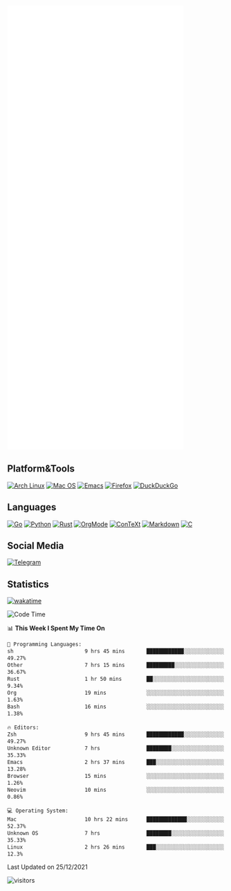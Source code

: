 ![Metrics](https://github.com/SteamedFish/SteamedFish/blob/master/github-metrics.svg)

## Platform&Tools

[![Arch Linux](https://img.shields.io/badge/ArchLinux-1793D1?logo=arch-linux&logoColor=fff&style=flat-square)](https://archlinux.org/)
[![Mac OS](https://img.shields.io/badge/MacOS-000000?style=flat-square&logo=macos&logoColor=F0F0F0)](https://www.apple.com/macos/)
[![Emacs](https://img.shields.io/badge/Emacs-%237F5AB6.svg?&style=flat-square&logo=gnu-emacs&logoColor=white)](https://www.gnu.org/software/emacs/)
[![Firefox](https://img.shields.io/badge/Firefox-FF7139?style=flat-square&logo=Firefox-Browser&logoColor=white)](https://firefox.com/)
[![DuckDuckGo](https://img.shields.io/badge/DuckDuckGo-DE5833?style=flat-square&logo=DuckDuckGo&logoColor=white)](https://duckduckgo.com/)

## Languages

[![Go](https://img.shields.io/badge/Golang-%2300ADD8.svg?style=flat-square&logo=go&logoColor=white)](https://golang.org/)
[![Python](https://img.shields.io/badge/Python-3670A0?style=flat-square&logo=python&logoColor=ffdd54)](https://www.python.org/)
[![Rust](https://img.shields.io/badge/Rust-%23000000.svg?style=flat-square&logo=rust&logoColor=white)](https://www.rust-lang.org/)
[![OrgMode](https://img.shields.io/badge/OrgMode-%23000000.svg?style=flat-square&logo=org&logoColor=white)](https://orgmode.org/)
[![ConTeXt](https://img.shields.io/badge/ConTeXt-%23008080.svg?style=flat-square&logo=latex&logoColor=white)](https://contextgarden.net/)
[![Markdown](https://img.shields.io/badge/MarkDown-%23000000.svg?style=flat-square&logo=markdown&logoColor=white)](https://daringfireball.net/projects/markdown/)
[![C](https://img.shields.io/badge/C-%2300599C.svg?style=flat-square&logo=c&logoColor=white)](https://www.iso.org/standard/74528.html)

## Social Media

[![Telegram](https://img.shields.io/badge/SteamedFish-2CA5E0?style=social&logo=telegram&logoColor=white)](https://t.me/SteamedFish)

## Statistics
[![wakatime](https://wakatime.com/badge/user/168280d6-fcf2-4b4f-ad3a-dc4612f35b38.svg)](https://wakatime.com/@168280d6-fcf2-4b4f-ad3a-dc4612f35b38)

<!--START_SECTION:waka-->
![Code Time](http://img.shields.io/badge/Code%20Time-1%2C531%20hrs%2019%20mins-blue)

📊 **This Week I Spent My Time On** 

```text
💬 Programming Languages: 
sh                       9 hrs 45 mins       ████████████░░░░░░░░░░░░░   49.27% 
Other                    7 hrs 15 mins       █████████░░░░░░░░░░░░░░░░   36.67% 
Rust                     1 hr 50 mins        ██░░░░░░░░░░░░░░░░░░░░░░░   9.34% 
Org                      19 mins             ░░░░░░░░░░░░░░░░░░░░░░░░░   1.63% 
Bash                     16 mins             ░░░░░░░░░░░░░░░░░░░░░░░░░   1.38%

🔥 Editors: 
Zsh                      9 hrs 45 mins       ████████████░░░░░░░░░░░░░   49.27% 
Unknown Editor           7 hrs               ████████░░░░░░░░░░░░░░░░░   35.33% 
Emacs                    2 hrs 37 mins       ███░░░░░░░░░░░░░░░░░░░░░░   13.28% 
Browser                  15 mins             ░░░░░░░░░░░░░░░░░░░░░░░░░   1.26% 
Neovim                   10 mins             ░░░░░░░░░░░░░░░░░░░░░░░░░   0.86%

💻 Operating System: 
Mac                      10 hrs 22 mins      █████████████░░░░░░░░░░░░   52.37% 
Unknown OS               7 hrs               ████████░░░░░░░░░░░░░░░░░   35.33% 
Linux                    2 hrs 26 mins       ███░░░░░░░░░░░░░░░░░░░░░░   12.3%

```


 Last Updated on 25/12/2021
<!--END_SECTION:waka-->

![visitors](https://visitor-badge.laobi.icu/badge?page_id=SteamedFish.SteamedFish)
